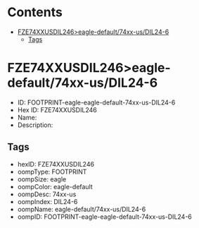 



Contents
========

* [FZE74XXUSDIL246>eagle-default/74xx-us/DIL24-6](#fze74xxusdil246eagle-default74xx-usdil24-6)
	* [Tags](#tags)

# FZE74XXUSDIL246>eagle-default/74xx-us/DIL24-6

- ID: FOOTPRINT-eagle-eagle-default-74xx-us-DIL24-6
- Hex ID: FZE74XXUSDIL246
- Name: 
- Description: 

## Tags

- hexID: FZE74XXUSDIL246
- oompType: FOOTPRINT
- oompSize: eagle
- oompColor: eagle-default
- oompDesc: 74xx-us
- oompIndex: DIL24-6
- oompName: eagle-default/74xx-us/DIL24-6
- oompID: FOOTPRINT-eagle-eagle-default-74xx-us-DIL24-6
